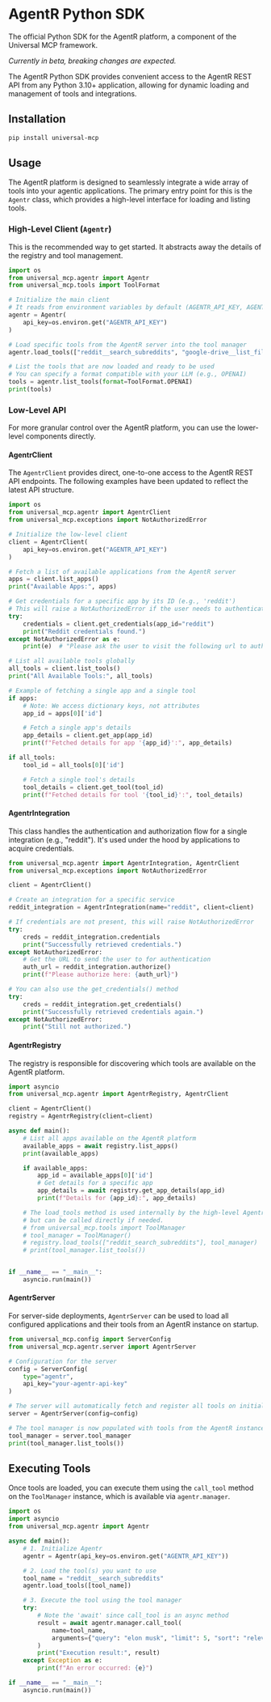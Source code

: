 # AgentR Python SDK

The official Python SDK for the AgentR platform, a component of the Universal MCP framework.

*Currently in beta, breaking changes are expected.*

The AgentR Python SDK provides convenient access to the AgentR REST API from any Python 3.10+ application, allowing for dynamic loading and management of tools and integrations.

## Installation

```bash
pip install universal-mcp
```

## Usage

The AgentR platform is designed to seamlessly integrate a wide array of tools into your agentic applications. The primary entry point for this is the `Agentr` class, which provides a high-level interface for loading and listing tools.

### High-Level Client (`Agentr`)

This is the recommended way to get started. It abstracts away the details of the registry and tool management.

```python
import os
from universal_mcp.agentr import Agentr
from universal_mcp.tools import ToolFormat

# Initialize the main client
# It reads from environment variables by default (AGENTR_API_KEY, AGENTR_BASE_URL)
agentr = Agentr(
    api_key=os.environ.get("AGENTR_API_KEY")
)

# Load specific tools from the AgentR server into the tool manager
agentr.load_tools(["reddit__search_subreddits", "google-drive__list_files"])

# List the tools that are now loaded and ready to be used
# You can specify a format compatible with your LLM (e.g., OPENAI)
tools = agentr.list_tools(format=ToolFormat.OPENAI)
print(tools)
```

### Low-Level API

For more granular control over the AgentR platform, you can use the lower-level components directly.

#### AgentrClient

The `AgentrClient` provides direct, one-to-one access to the AgentR REST API endpoints. The following examples have been updated to reflect the latest API structure.

```python
import os
from universal_mcp.agentr import AgentrClient
from universal_mcp.exceptions import NotAuthorizedError

# Initialize the low-level client
client = AgentrClient(
    api_key=os.environ.get("AGENTR_API_KEY")
)

# Fetch a list of available applications from the AgentR server
apps = client.list_apps()
print("Available Apps:", apps)

# Get credentials for a specific app by its ID (e.g., 'reddit')
# This will raise a NotAuthorizedError if the user needs to authenticate.
try:
    credentials = client.get_credentials(app_id="reddit")
    print("Reddit credentials found.")
except NotAuthorizedError as e:
    print(e)  # "Please ask the user to visit the following url to authorize..."

# List all available tools globally
all_tools = client.list_tools()
print("All Available Tools:", all_tools)

# Example of fetching a single app and a single tool
if apps:
    # Note: We access dictionary keys, not attributes
    app_id = apps[0]['id']

    # Fetch a single app's details
    app_details = client.get_app(app_id)
    print(f"Fetched details for app '{app_id}':", app_details)

if all_tools:
    tool_id = all_tools[0]['id']

    # Fetch a single tool's details
    tool_details = client.get_tool(tool_id)
    print(f"Fetched details for tool '{tool_id}':", tool_details)
```

#### AgentrIntegration

This class handles the authentication and authorization flow for a single integration (e.g., "reddit"). It's used under the hood by applications to acquire credentials.

```python
from universal_mcp.agentr import AgentrIntegration, AgentrClient
from universal_mcp.exceptions import NotAuthorizedError

client = AgentrClient()

# Create an integration for a specific service
reddit_integration = AgentrIntegration(name="reddit", client=client)

# If credentials are not present, this will raise NotAuthorizedError
try:
    creds = reddit_integration.credentials
    print("Successfully retrieved credentials.")
except NotAuthorizedError:
    # Get the URL to send the user to for authentication
    auth_url = reddit_integration.authorize()
    print(f"Please authorize here: {auth_url}")

# You can also use the get_credentials() method
try:
    creds = reddit_integration.get_credentials()
    print("Successfully retrieved credentials again.")
except NotAuthorizedError:
    print("Still not authorized.")
```

#### AgentrRegistry

The registry is responsible for discovering which tools are available on the AgentR platform.

```python
import asyncio
from universal_mcp.agentr import AgentrRegistry, AgentrClient

client = AgentrClient()
registry = AgentrRegistry(client=client)

async def main():
    # List all apps available on the AgentR platform
    available_apps = await registry.list_apps()
    print(available_apps)

    if available_apps:
        app_id = available_apps[0]['id']
        # Get details for a specific app
        app_details = await registry.get_app_details(app_id)
        print(f"Details for {app_id}:", app_details)

    # The load_tools method is used internally by the high-level Agentr client
    # but can be called directly if needed.
    # from universal_mcp.tools import ToolManager
    # tool_manager = ToolManager()
    # registry.load_tools(["reddit_search_subreddits"], tool_manager)
    # print(tool_manager.list_tools())


if __name__ == "__main__":
    asyncio.run(main())
```

#### AgentrServer

For server-side deployments, `AgentrServer` can be used to load all configured applications and their tools from an AgentR instance on startup.

```python
from universal_mcp.config import ServerConfig
from universal_mcp.agentr.server import AgentrServer

# Configuration for the server
config = ServerConfig(
    type="agentr",
    api_key="your-agentr-api-key"
)

# The server will automatically fetch and register all tools on initialization
server = AgentrServer(config=config)

# The tool manager is now populated with tools from the AgentR instance
tool_manager = server.tool_manager
print(tool_manager.list_tools())
```

## Executing Tools

Once tools are loaded, you can execute them using the `call_tool` method on the `ToolManager` instance, which is available via `agentr.manager`.

```python
import os
import asyncio
from universal_mcp.agentr import Agentr

async def main():
    # 1. Initialize Agentr
    agentr = Agentr(api_key=os.environ.get("AGENTR_API_KEY"))

    # 2. Load the tool(s) you want to use
    tool_name = "reddit__search_subreddits"
    agentr.load_tools([tool_name])

    # 3. Execute the tool using the tool manager
    try:
        # Note the 'await' since call_tool is an async method
        result = await agentr.manager.call_tool(
            name=tool_name,
            arguments={"query": "elon musk", "limit": 5, "sort": "relevance"}
        )
        print("Execution result:", result)
    except Exception as e:
        print(f"An error occurred: {e}")

if __name__ == "__main__":
    asyncio.run(main())
```
